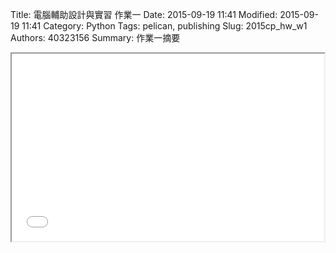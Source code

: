 Title: 電腦輔助設計與實習 作業一
Date: 2015-09-19 11:41
Modified: 2015-09-19 11:41
Category: Python
Tags: pelican, publishing
Slug: 2015cp_hw_w1
Authors: 40323156
Summary: 作業一摘要

<iframe src="40323156_cp_w1_p.html" width="500" height="300"></iframe>



